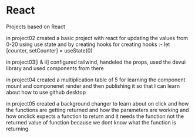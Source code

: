 # React
Projects based on React

in project02 created a basic project with react for updating the values from 0-20 using use state and by creating hooks
for creating hooks :- let [counter, setCounter] = useState(0) 

in project03[i & ii]
configured tailwind, handeled the props, used the devui library and used components from there

in project04
created a multiplication table of 5 for learning the component mount and componenet render and then publishing it so that I can learn about how to use github desktop

in project05
created a background changer to learn about on click and how the functions are getting returned and how the parameters are working and how onclick expects a function to return and it needs the function not the returned value of function because we dont know what the function is returning